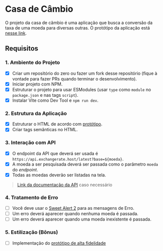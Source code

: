 # Casa de Câmbio

O projeto da casa de câmbio é uma aplicação que busca a conversão da taxa de uma moeda para diversas outras.
O protótipo da aplicação está [nesse link](https://www.figma.com/file/H3gBEiF0F94VESCGx9DD17/Casa-de-C%C3%A2mbio?node-id=0%3A1).

## Requisitos

### 1. Ambiente do Projeto
- [x] Criar um repositório do zero ou fazer um fork desse repositório (fique à vontade para fazer PRs quando terminar o desenvolvimento).
- [x] Iniciar projeto com NPM.
- [x] Estruturar o projeto para usar ESModules (usar `type` como `module` no `package.json` e nas tags `script`).
- [x] Instalar Vite como Dev Tool e `npm run dev`.

### 2. Estrutura da Aplicação
- [x] Estruturar o HTML de acordo com [protótipo](https://www.figma.com/file/H3gBEiF0F94VESCGx9DD17/Casa-de-C%C3%A2mbio?node-id=0%3A1).
- [x] Criar tags semânticas no HTML.

### 3. Interação com API
- [x] O endpoint da API que deverá ser usada é `https://api.exchangerate.host/latest?base=${moeda}`. 
- [x] A moeda a ser pesquisada deverá ser passada como o parâmetro `moeda` do _endpoint_.
- [x] Todas as moedas deverão ser listadas na tela.
> [Link da documentação da API](https://exchangerate.host/#/docs) caso necessário

### 4. Tratamento de Erro
- [ ] Você deve usar o [Sweet Alert 2](https://sweetalert2.github.io/) para as mensagens de Erro.
- [ ] Um erro deverá aparecer quando nenhuma moeda é passada.
- [ ] Um erro deverá aparecer quando uma moeda inexistente é passada.

### 5. Estilização (Bônus)
- [ ] Implementação do [protótipo de alta fidelidade](https://www.figma.com/file/H3gBEiF0F94VESCGx9DD17/Casa-de-C%C3%A2mbio?node-id=0%3A1)
